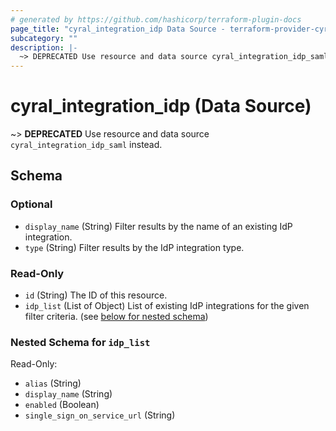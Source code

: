 ```yaml
---
# generated by https://github.com/hashicorp/terraform-plugin-docs
page_title: "cyral_integration_idp Data Source - terraform-provider-cyral"
subcategory: ""
description: |-
  ~> DEPRECATED Use resource and data source cyral_integration_idp_saml instead.
---
```


# cyral_integration_idp (Data Source)

~> **DEPRECATED** Use resource and data source `cyral_integration_idp_saml` instead.

<!-- schema generated by tfplugindocs -->

## Schema

### Optional

- `display_name` (String) Filter results by the name of an existing IdP integration.
- `type` (String) Filter results by the IdP integration type.

### Read-Only

- `id` (String) The ID of this resource.
- `idp_list` (List of Object) List of existing IdP integrations for the given filter criteria. (see [below for nested schema](#nestedatt--idp_list))

<a id="nestedatt--idp_list"></a>

### Nested Schema for `idp_list`

Read-Only:

- `alias` (String)
- `display_name` (String)
- `enabled` (Boolean)
- `single_sign_on_service_url` (String)
